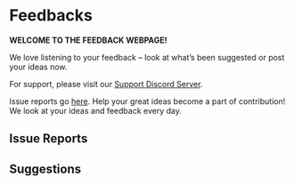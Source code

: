 # Feedbacks
**WELCOME TO THE FEEDBACK WEBPAGE!**

We love listening to your feedback – look at what’s been suggested or post your ideas now. 

For support, please visit our [Support Discord Server](https://discord.gg/Xn8TCJWA).

Issue reports go [here](https://github.com/JaylyDev/manhunt/issues/new). Help your great ideas become a part of contribution! We look at your ideas and feedback every day.

## Issue Reports

## Suggestions
